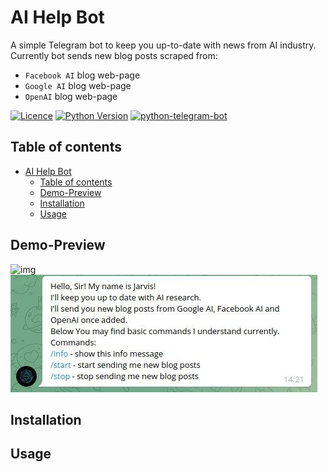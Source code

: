 # AI Help Bot
A simple Telegram bot to keep you up-to-date with news from AI industry. Currently bot sends new blog posts scraped from:
* `Facebook AI` blog web-page
* `Google AI` blog web-page
* `OpenAI` blog web-page
  

<!-- Add buttons here -->
[![Licence](https://img.shields.io/github/license/payonear/ai-help-bot?label=license)]()
[![Python Version](https://img.shields.io/badge/python-3-blue)]()
[![python-telegram-bot](https://img.shields.io/badge/python--telegram--bot-v13.7-blue)]()

## Table of contents
- [AI Help Bot](#ai-help-bot)
  - [Table of contents](#table-of-contents)
  - [Demo-Preview](#demo-preview)
  - [Installation](#installation)
  - [Usage](#usage)

## Demo-Preview
![img](https://github.com/payonear/ai-research-bot/blob/main/img/info.jpg)
![img](https://github.com/payonear/ai-help-bot/blob/main/img/info.jpg)

## Installation


## Usage